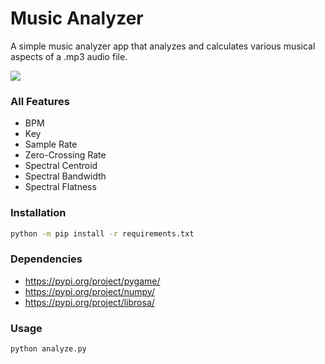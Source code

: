﻿# Music Analyzer

A simple music analyzer app that analyzes and calculates various musical aspects of a .mp3 audio file.

<img src="img.png">

### All Features

- BPM
- Key
- Sample Rate
- Zero-Crossing Rate
- Spectral Centroid
- Spectral Bandwidth
- Spectral Flatness

### Installation

```bash
python -m pip install -r requirements.txt
```

### Dependencies

- https://pypi.org/project/pygame/
- https://pypi.org/project/numpy/
- https://pypi.org/project/librosa/

### Usage

```bash
python analyze.py
```

